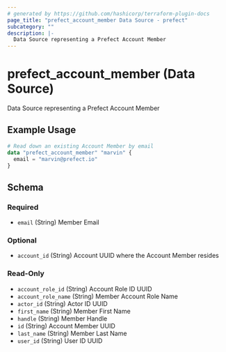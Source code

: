 ```yaml
---
# generated by https://github.com/hashicorp/terraform-plugin-docs
page_title: "prefect_account_member Data Source - prefect"
subcategory: ""
description: |-
  Data Source representing a Prefect Account Member
---
```


# prefect_account_member (Data Source)

Data Source representing a Prefect Account Member

## Example Usage

```terraform
# Read down an existing Account Member by email
data "prefect_account_member" "marvin" {
  email = "marvin@prefect.io"
}
```

<!-- schema generated by tfplugindocs -->
## Schema

### Required

- `email` (String) Member Email

### Optional

- `account_id` (String) Account UUID where the Account Member resides

### Read-Only

- `account_role_id` (String) Account Role ID UUID
- `account_role_name` (String) Member Account Role Name
- `actor_id` (String) Actor ID UUID
- `first_name` (String) Member First Name
- `handle` (String) Member Handle
- `id` (String) Account Member UUID
- `last_name` (String) Member Last Name
- `user_id` (String) User ID UUID
